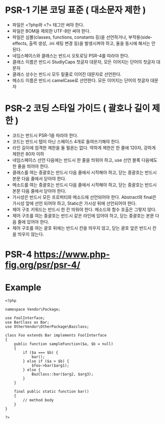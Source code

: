 # PSR-1 기본 코딩 표준 ( 대소문자 제한 )

* 파일은 <?php와 <?= 태그만 써야 한다.
* 파일은 BOM을 제외한 UTF-8만 써야 한다.
* 파일은 심볼(classes, functions, constants 등)을 선언하거나, 부작용(side-effects, 출력 생성, .ini 세팅 변경 등)을 발생시켜야 하고, 둘을 동시에 해서는 안 된다.
* 네임스페이스와 클래스는 반드시 오토로딩 PSR-4를 따라야 한다.
* 클래스 이름은 반드시 StudlyCaps 첫글자 대문자, 모든 이어지는 단어의 첫글자 대문자
* 클래스 상수는 반드시 모두 밑줄로 이어진 대문자로 선언한다.
* 메소드 이름은 반드시 camelCase로 선언한다. 모든 이어지는 단어의 첫글자 대문자

# PSR-2 코딩 스타일 가이드 ( 괄호나 길이 제한 )

* 코드는 반드시 PSR-1을 따라야 한다.
* 코드는 반드시 탭이 아닌 스페이스 4개로 들여쓰기해야 한다.
* 라인 길이에 엄격한 제한을 둘 필욘는 없다. 약하게 제한은 한 줄에 120자, 강하게 제한은 80자 이하
* 네임스페이스 선언 다음에는 반드시 한 줄을 띄워야 하고, use 선언 블록 다음에도 한 줄을 띄어야 한다.
* 클래스를 여는 중괄호는 반드시 다음 줄에서 시작해야 하고, 닫는 중괄호는 반드시 본문 다음 줄에서 닫아야 한다.
* 메소드를 여는 중괄호는 반드시 다음 줄에서 시작해야 하고, 닫는 중괄호는 반드시 본문 다음 줄에서 닫아야 한다.
* 가시성은 반드시 모든 프로퍼티와 메소드에 선언되어야 한다. Abstract와 final은 가시성 앞에 선언 되어야 하고, Static은 가시성 뒤에 선언되어야 한다.
* 제어 구조 키워드는 반드시 한 칸 띄워야 한다. 메소드와 함수 호출은 그렇지 않다.
* 제어 구조를 여는 중괄호는 반드시 같은 라인에 있어야 하고, 닫는 중괄호는 본문 다음 줄에 있어야 한다.
* 제어 구조를 여는 괄호 뒤에는 반드시 칸을 띄우지 않고, 닫는 괄호 앞은 반드시 칸을 띄우지 않는다.


# PSR-4 https://www.php-fig.org/psr/psr-4/

# Example
```
<?php

namespace Vendor\Package;

use FoolInterface;
use BarClass as Bar;
use OtherVendor\OtherPackage\Bazclass;

class Foo extends Bar implements FoolInterface
{
	public function sampleFunction($a, $b = null)
	{
		if ($a === $b) {
			bar();
		} else if ($a > $b) {
			$foo->bar($arg1);
		} else {
			BazClass::bar($arg2, $arg3);
		}
	}

	final public static function bar()
	{
		// method body
	}
}

?>
```